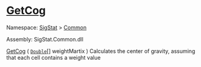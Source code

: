 # [GetCog](./ArrayExtension-100663390.md)

Namespace: [SigStat]() > [Common](./../README.md)

Assembly: SigStat.Common.dll

[GetCog](./ArrayExtension-100663390.md) ( [`Double`](https://docs.microsoft.com/en-us/dotnet/api/System.Double)[] weightMartix )	Calculates the center of gravity, assuming that each cell contains  a weight value
